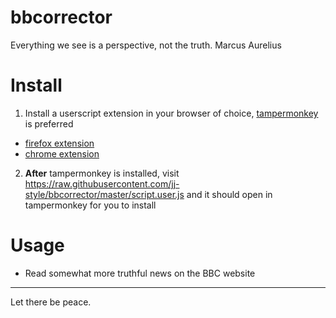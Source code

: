 # bbcorrector
Everything we see is a perspective, not the truth. Marcus Aurelius

# Install
1. Install a userscript extension in your browser of choice, [tampermonkey](https://www.tampermonkey.net/) is preferred
  - [firefox extension](https://addons.mozilla.org/en-US/firefox/addon/tampermonkey/)
  - [chrome extension](https://chrome.google.com/webstore/detail/tampermonkey/dhdgffkkebhmkfjojejmpbldmpobfkfo)
2. **After** tampermonkey is installed, visit https://raw.githubusercontent.com/jj-style/bbcorrector/master/script.user.js and it should open in tampermonkey for you to install

# Usage
- Read somewhat more truthful news on the BBC website

---

Let there be peace.
